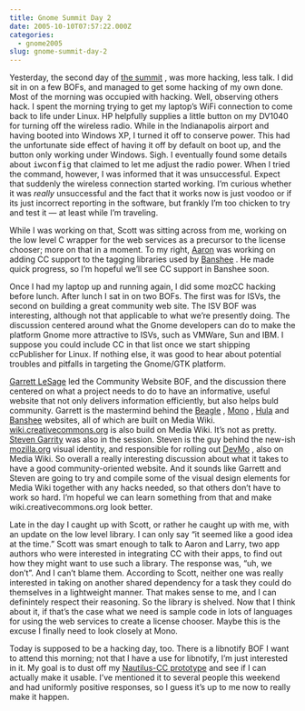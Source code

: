 ```yaml
---
title: Gnome Summit Day 2
date: 2005-10-10T07:57:22.000Z
categories:
  - gnome2005
slug: gnome-summit-day-2
---
```

Yesterday, the second day of [the summit][1] , was more hacking, less talk. I did sit in on a few BOFs, and managed to get some hacking of my own done. Most of the morning was occupied with hacking. Well, observing others hack. I spent the morning trying to get my laptop’s WiFi connection to come back to life under Linux. <span class="caps">HP</span> helpfully supplies a little button on my <span class="caps">DV1040</span> for turning off the wireless radio. While in the Indianapolis airport and having booted into Windows <span class="caps">XP</span>, I turned it off to conserve power. This had the unfortunate side effect of having it off by default on boot up, and the button only working under Windows. Sigh. I eventually found some details about <tt class="docutils literal">iwconfig</tt> that claimed to let me adjust the radio power. When I tried the command, however, I was informed that it was unsuccessful. Expect that suddenly the wireless connection started working. I’m curious whether it was _really_ unsuccessful and the fact that it works now is just voodoo or if its just incorrect reporting in the software, but frankly I’m too chicken to try and test it — at least while I’m traveling.

While I was working on that, Scott was sitting across from me, working on the low level C wrapper for the web services as a precursor to the license chooser; more on that in a moment. To my right, [Aaron][2]  was working on adding <span class="caps">CC</span> support to the tagging libraries used by [Banshee][3] . He made quick progress, so I’m hopeful we’ll see <span class="caps">CC</span> support in Banshee soon.

Once I had my laptop up and running again, I did some mozCC hacking before lunch. After lunch I sat in on two BOFs. The first was for ISVs, the second on building a great community web site. The <span class="caps">ISV</span> <span class="caps">BOF</span> was interesting, although not that applicable to what we’re presently doing. The discussion centered around what the Gnome developers can do to make the platform Gnome more attractive to ISVs, such as VMWare, Sun and <span class="caps">IBM</span>. I suppose you could include <span class="caps">CC</span> in that list once we start shipping ccPublisher for Linux. If nothing else, it was good to hear about potential troubles and pitfalls in targeting the Gnome/<span class="caps">GTK</span> platform.

[Garrett LeSage][4]  led the Community Website <span class="caps">BOF</span>, and the discussion there centered on what a project needs to do to have an informative, useful website that not only delivers information efficiently, but also helps buld community. Garrett is the mastermind behind the [Beagle][5] , [Mono][6] , [Hula][7]  and [Banshee][3]  websites, all of which are built on Media Wiki. [wiki.creativecommons.org][8]  is also build on Media Wiki. It’s not as pretty. [Steven Garrity][9]  was also in the session. Steven is the guy behind the new-ish [mozilla.org][10]  visual identity, and responsible for rolling out [DevMo][11] , also on Media Wiki. So overall a really interesting discussion about what it takes to have a good community-oriented website. And it sounds like Garrett and Steven are going to try and compile some of the visual design elements for Media Wiki together with any hacks needed, so that others don’t have to work so hard. I’m hopeful we can learn something from that and make wiki.creativecommons.org look better.

Late in the day I caught up with Scott, or rather he caught up with me, with an update on the low level library. I can only say “it seemed like a good idea at the time.” Scott was smart enough to talk to Aaron and Larry, two app authors who were interested in integrating <span class="caps">CC</span> with their apps, to find out how they might want to use such a library. The response was, “uh, we don’t”. And I can’t blame them. According to Scott, neither one was really interested in taking on another shared dependency for a task they could do themselves in a lightweight manner. That makes sense to me, and I can definintely respect their reasoning. So the library is shelved. Now that I think about it, if that’s the case what we need is sample code in lots of languages for using the web services to create a license chooser. Maybe this is the excuse I finally need to look closely at Mono.

Today is supposed to be a hacking day, too. There is a libnotify <span class="caps">BOF</span> I want to attend this morning; not that I have a use for libnotify, I’m just interested in it. My goal is to dust off my [Nautilus-<span class="caps">CC</span> prototype][12]  and see if I can actually make it usable. I’ve mentioned it to several people this weekend and had uniformly positive responses, so I guess it’s up to me now to really make it happen.



 [1]: http://live.gnome.org/Boston2005
 [2]: http://aaronbock.net/journal/
 [3]: http://banshee-project.org
 [4]: http://garrettlesage.com/
 [5]: http://beaglewiki.org
 [6]: http://mono-project.org
 [7]: http://hula-project.org
 [8]: http://wiki.creativecommons.org
 [9]: http://www.actsofvolition.com/
 [10]: http://mozilla.org
 [11]: http://developer.mozilla.org
 [12]: http://yergler.net/blog/archives/2004/10/27/creative-commons-support-in-gnome
